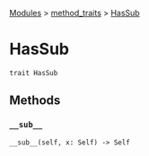 [Modules](../index.md) > [method_traits](./index.md) > [HasSub]()

# HasSub

```
trait HasSub
```

## Methods

### `__sub__`

```
__sub__(self, x: Self) -> Self
```
